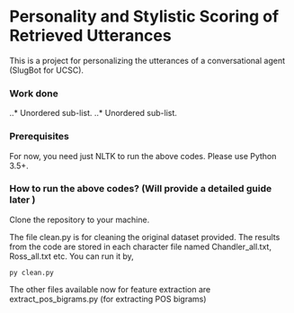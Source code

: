 # Personality and Stylistic Scoring of Retrieved Utterances

This is a project for personalizing the utterances of a conversational agent (SlugBot for UCSC). 

### Work done
..* Unordered sub-list.
..* Unordered sub-list.


### Prerequisites

For now, you need just NLTK to run the above codes. Please use Python 3.5+. 

### How to run the above codes? (Will provide a detailed guide later )

Clone the repository to your machine. 

The file clean.py is for cleaning the original dataset provided. The results from the code are stored in each character file named Chandler_all.txt, Ross_all.txt etc. 
You can run it by,
```
py clean.py
```

The other files available now for feature extraction are extract_pos_bigrams.py (for extracting POS bigrams)

